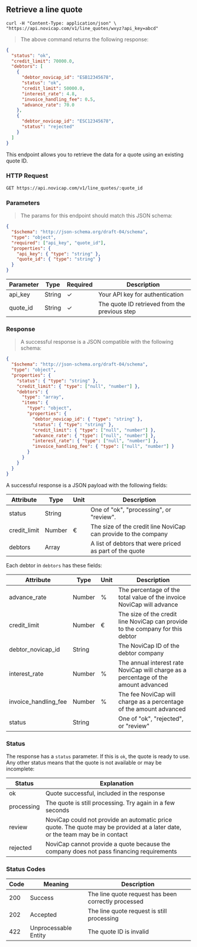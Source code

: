 ## Retrieve a line quote

```shell
curl -H "Content-Type: application/json" \
"https://api.novicap.com/v1/line_quotes/wxyz?api_key=abcd"
```

> The above command returns the following response:

```json
{
  "status": "ok",
  "credit_limit": 70000.0,
  "debtors": [
    {
      "debtor_novicap_id": "ESB12345678",
      "status": "ok",
      "credit_limit": 50000.0,
      "interest_rate": 4.8,
      "invoice_handling_fee": 0.5,
      "advance_rate": 70.0
    },
    {
      "debtor_novicap_id": "ESC12345678",
      "status": "rejected"
    }
  ]
}
```

This endpoint allows you to retrieve the data for a quote using an existing quote ID.

### HTTP Request

`GET https://api.novicap.com/v1/line_quotes/:quote_id`

### Parameters

> The params for this endpoint should match this JSON schema:

```json
{
  "$schema": "http://json-schema.org/draft-04/schema",
  "type": "object",
  "required": ["api_key", "quote_id"],
  "properties": {
    "api_key": { "type": "string" },
    "quote_id": { "type": "string" }
  }
}
```

| Parameter | Type   | Required | Description                                   |
|-----------|--------|----------|-----------------------------------------------|
| api_key   | String | ✓        | Your API key for authentication               |
| quote_id  | String | ✓        | The quote ID retrieved from the previous step |

### Response

> A successful response is a JSON compatible with the following schema:

```json
{
  "$schema": "http://json-schema.org/draft-04/schema",
  "type": "object",
  "properties": {
    "status": { "type": "string" },
    "credit_limit": { "type": ["null", "number"] },
    "debtors": {
      "type": "array",
      "items": {
        "type": "object",
        "properties": {
          "debtor_novicap_id": { "type": "string" },
          "status": { "type": "string" },
          "credit_limit": { "type": ["null", "number"] },
          "advance_rate": { "type": ["null", "number"] },
          "interest_rate": { "type": ["null", "number"] },
          "invoice_handling_fee": { "type": ["null", "number"] }
        }
      }
    }
  }
}
```

A successful response is a JSON payload with the following fields:

| Attribute    | Type   | Unit | Description                                                    |
|--------------|--------|------|----------------------------------------------------------------|
| status       | String |      | One of "ok", "processing", or "review".                        |
| credit_limit | Number | €    | The size of the credit line NoviCap can provide to the company |
| debtors      | Array  |      | A list of debtors that were priced as part of the quote        |

Each debtor in `debtors` has these fields:

| Attribute            | Type   | Unit | Description                                                                         |
|----------------------|--------|------|-------------------------------------------------------------------------------------|
| advance_rate         | Number | %    | The percentage of the total value of the invoice NoviCap will advance               |
| credit_limit         | Number | €    | The size of the credit line NoviCap can provide to the company for this debtor      |
| debtor_novicap_id    | String |      | The NoviCap ID of the debtor company                                                |
| interest_rate        | Number | %    | The annual interest rate NoviCap will charge as a percentage of the amount advanced |
| invoice_handling_fee | Number | %    | The fee NoviCap will charge as a percentage of the amount advanced                  |
| status               | String |      | One of "ok", "rejected", or "review"                                                |

### Status

The response has a `status` parameter. If this is `ok`, the quote is ready to use. Any other status means that the quote is not available or may be incomplete:

| Status     | Explanation                                                                                                                  |
|------------|------------------------------------------------------------------------------------------------------------------------------|
| ok         | Quote successful, included in the response                                                                                   |
| processing | The quote is still processing. Try again in a few seconds                                                                    |
| review     | NoviCap could not provide an automatic price quote. The quote may be provided at a later date, or the team may be in contact |
| rejected   | NoviCap cannot provide a quote because the company does not pass financing requirements                                      |

### Status Codes

| Code | Meaning              | Description                                         |
|------|----------------------|-----------------------------------------------------|
| 200  | Success              | The line quote request has been correctly processed |
| 202  | Accepted             | The line quote request is still processing          |
| 422  | Unprocessable Entity | The quote ID is invalid                             |

